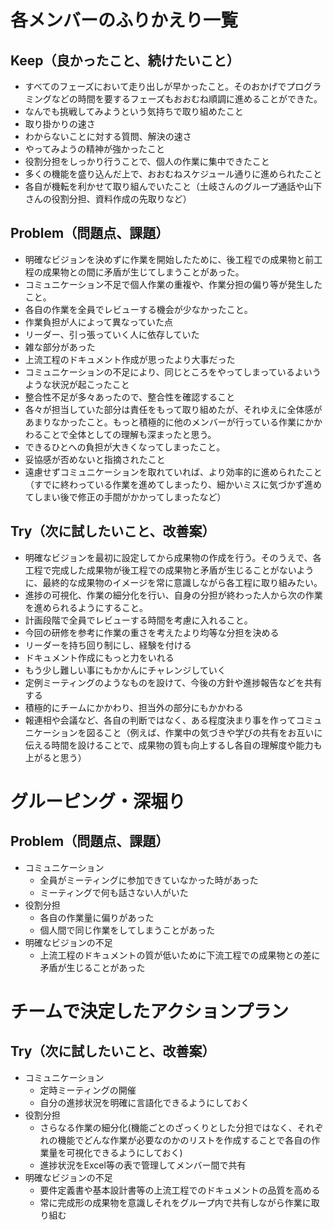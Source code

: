 # 各メンバーのふりかえり一覧
## Keep（良かったこと、続けたいこと）
- すべてのフェーズにおいて走り出しが早かったこと。そのおかげでプログラミングなどの時間を要するフェーズもおおむね順調に進めることができた。
- なんでも挑戦してみようという気持ちで取り組めたこと
- 取り掛かりの速さ
- わからないことに対する質問、解決の速さ
- やってみようの精神が強かったこと
- 役割分担をしっかり行うことで、個人の作業に集中できたこと
- 多くの機能を盛り込んだ上で、おおむねスケジュール通りに進められたこと
- 各自が機転を利かせて取り組んでいたこと（土岐さんのグループ通話や山下さんの役割分担、資料作成の先取りなど）

## Problem（問題点、課題）
- 明確なビジョンを決めずに作業を開始したために、後工程での成果物と前工程の成果物との間に矛盾が生じてしまうことがあった。
- コミュニケーション不足で個人作業の重複や、作業分担の偏り等が発生したこと。 
- 各自の作業を全員でレビューする機会が少なかったこと。
- 作業負担が人によって異なっていた点
- リーダー、引っ張っていく人に依存していた
- 雑な部分があった
- 上流工程のドキュメント作成が思ったより大事だった
- コミュニケーションの不足により、同じところをやってしまっているよいうような状況が起こったこと
- 整合性不足が多々あったので、整合性を確認すること
- 各々が担当していた部分は責任をもって取り組めたが、それゆえに全体感があまりなかったこと。もっと積極的に他のメンバーが行っている作業にかかわることで全体としての理解も深まったと思う。
- できるひとへの負担が大きくなってしまったこと。
- 妥協感が否めないと指摘されたこと
- 遠慮せずコミュニケーションを取れていれば、より効率的に進められたこと（すでに終わっている作業を進めてしまったり、細かいミスに気づかず進めてしまい後で修正の手間がかかってしまったなど）

## Try（次に試したいこと、改善案）
- 明確なビジョンを最初に設定してから成果物の作成を行う。そのうえで、各工程で完成した成果物が後工程での成果物と矛盾が生じることがないように、最終的な成果物のイメージを常に意識しながら各工程に取り組みたい。
- 進捗の可視化、作業の細分化を行い、自身の分担が終わった人から次の作業を進められるようにすること。
- 計画段階で全員でレビューする時間を考慮に入れること。
- 今回の研修を参考に作業の重さを考えたより均等な分担を決める
- リーダーを持ち回り制にし、経験を付ける
- ドキュメント作成にもっと力をいれる
- もう少し難しい事にもかかんにチャレンジしていく
- 定例ミーティングのようなものを設けて、今後の方針や進捗報告などを共有する
- 積極的にチームにかかわり、担当外の部分にもかかわる
- 報連相や会議など、各自の判断ではなく、ある程度決まり事を作ってコミュニケーションを図ること（例えば、作業中の気づきや学びの共有をお互いに伝える時間を設けることで、成果物の質も向上するし各自の理解度や能力も上がると思う）

# グルーピング・深堀り
## Problem（問題点、課題）
- コミュニケーション
  - 全員がミーティングに参加できていなかった時があった
  - ミーティングで何も話さない人がいた
- 役割分担
  - 各自の作業量に偏りがあった
  - 個人間で同じ作業をしてしまうことがあった
- 明確なビジョンの不足
  - 上流工程のドキュメントの質が低いために下流工程での成果物との差に矛盾が生じることがあった

# チームで決定したアクションプラン
## Try（次に試したいこと、改善案）
- コミュニケーション
  - 定時ミーティングの開催
  - 自分の進捗状況を明確に言語化できるようにしておく
- 役割分担
  - さらなる作業の細分化(機能ごとのざっくりとした分担ではなく、それぞれの機能でどんな作業が必要なのかのリストを作成することで各自の作業量を可視化できるようにしておく)
  - 進捗状況をExcel等の表で管理してメンバー間で共有
- 明確なビジョンの不足
  - 要件定義書や基本設計書等の上流工程でのドキュメントの品質を高める
  - 常に完成形の成果物を意識しそれをグループ内で共有しながら作業に取り組む


